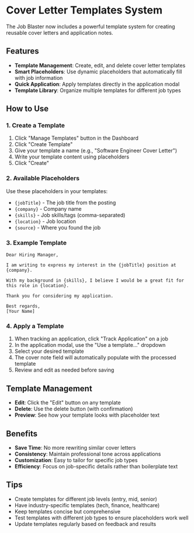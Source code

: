 # Cover Letter Templates System

The Job Blaster now includes a powerful template system for creating reusable
cover letters and application notes.

## Features

- **Template Management**: Create, edit, and delete cover letter templates
- **Smart Placeholders**: Use dynamic placeholders that automatically fill with
  job information
- **Quick Application**: Apply templates directly in the application modal
- **Template Library**: Organize multiple templates for different job types

## How to Use

### 1. Create a Template

1. Click "Manage Templates" button in the Dashboard
2. Click "Create Template"
3. Give your template a name (e.g., "Software Engineer Cover Letter")
4. Write your template content using placeholders
5. Click "Create"

### 2. Available Placeholders

Use these placeholders in your templates:

- `{jobTitle}` - The job title from the posting
- `{company}` - Company name
- `{skills}` - Job skills/tags (comma-separated)
- `{location}` - Job location
- `{source}` - Where you found the job

### 3. Example Template

```
Dear Hiring Manager,

I am writing to express my interest in the {jobTitle} position at {company}.

With my background in {skills}, I believe I would be a great fit for this role in {location}.

Thank you for considering my application.

Best regards,
[Your Name]
```

### 4. Apply a Template

1. When tracking an application, click "Track Application" on a job
2. In the application modal, use the "Use a template..." dropdown
3. Select your desired template
4. The cover note field will automatically populate with the processed template
5. Review and edit as needed before saving

## Template Management

- **Edit**: Click the "Edit" button on any template
- **Delete**: Use the delete button (with confirmation)
- **Preview**: See how your template looks with placeholder text

## Benefits

- **Save Time**: No more rewriting similar cover letters
- **Consistency**: Maintain professional tone across applications
- **Customization**: Easy to tailor for specific job types
- **Efficiency**: Focus on job-specific details rather than boilerplate text

## Tips

- Create templates for different job levels (entry, mid, senior)
- Have industry-specific templates (tech, finance, healthcare)
- Keep templates concise but comprehensive
- Test templates with different job types to ensure placeholders work well
- Update templates regularly based on feedback and results
